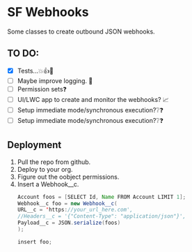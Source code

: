 # SF Webhooks
Some classes to create outbound JSON webhooks. 

## TO DO:
- [x] Tests...💥👍💪
- [ ] Maybe improve logging. 📑
- [ ] Permission sets❓
- [ ] UI/LWC app to create and monitor the webhooks? 📈
- [ ] Setup immediate mode/synchronous execution?❔❓
- [ ] Setup immediate mode/synchronous execution?❔❓

## Deployment

1. Pull the repo from github.
2. Deploy to your org.
3. Figure out the oobject permissions.
4. Insert a Webhook__c.
    ```java
    Account foos = [SELECT Id, Name FROM Account LIMIT 1];
    Webhook__c foo = new Webhook__c(
    URL__c = 'https://your_url_here.com',
    //Headers__c = '{"Content-Type": "application/json"}',
    Payload__c = JSON.serialize(foos)
    );

    insert foo;
    ```